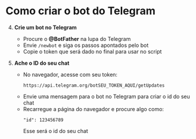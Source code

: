 # Como criar o bot do Telegram

4. **Crie um bot no Telegram**  
   - Procure o **@BotFather** na lupa do Telegram  
   - Envie `/newbot` e siga os passos apontados pelo bot
   - Copie o token que será dado no final para usar no script

5. **Ache o ID do seu chat**  
   - No navegador, acesse com seu token:  
     ```
     https://api.telegram.org/botSEU_TOKEN_AQUI/getUpdates
     ```
   - Envie uma mensagem para o bot no Telegram para criar o id do seu chat
   - Recarregue a página do navegador e procure algo como:  
     ```
     "id": 123456789
     ```
     Esse será o id do seu chat
